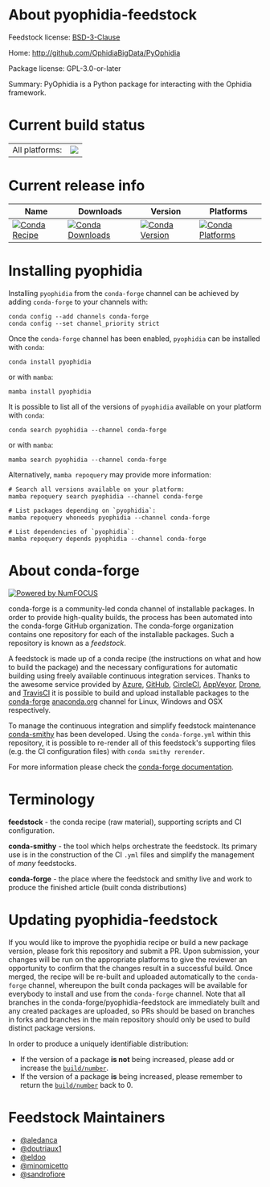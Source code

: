 About pyophidia-feedstock
=========================

Feedstock license: [BSD-3-Clause](https://github.com/conda-forge/pyophidia-feedstock/blob/main/LICENSE.txt)

Home: http://github.com/OphidiaBigData/PyOphidia

Package license: GPL-3.0-or-later

Summary: PyOphidia is a Python package for interacting with the Ophidia framework.

Current build status
====================


<table><tr><td>All platforms:</td>
    <td>
      <a href="https://dev.azure.com/conda-forge/feedstock-builds/_build/latest?definitionId=4110&branchName=main">
        <img src="https://dev.azure.com/conda-forge/feedstock-builds/_apis/build/status/pyophidia-feedstock?branchName=main">
      </a>
    </td>
  </tr>
</table>

Current release info
====================

| Name | Downloads | Version | Platforms |
| --- | --- | --- | --- |
| [![Conda Recipe](https://img.shields.io/badge/recipe-pyophidia-green.svg)](https://anaconda.org/conda-forge/pyophidia) | [![Conda Downloads](https://img.shields.io/conda/dn/conda-forge/pyophidia.svg)](https://anaconda.org/conda-forge/pyophidia) | [![Conda Version](https://img.shields.io/conda/vn/conda-forge/pyophidia.svg)](https://anaconda.org/conda-forge/pyophidia) | [![Conda Platforms](https://img.shields.io/conda/pn/conda-forge/pyophidia.svg)](https://anaconda.org/conda-forge/pyophidia) |

Installing pyophidia
====================

Installing `pyophidia` from the `conda-forge` channel can be achieved by adding `conda-forge` to your channels with:

```
conda config --add channels conda-forge
conda config --set channel_priority strict
```

Once the `conda-forge` channel has been enabled, `pyophidia` can be installed with `conda`:

```
conda install pyophidia
```

or with `mamba`:

```
mamba install pyophidia
```

It is possible to list all of the versions of `pyophidia` available on your platform with `conda`:

```
conda search pyophidia --channel conda-forge
```

or with `mamba`:

```
mamba search pyophidia --channel conda-forge
```

Alternatively, `mamba repoquery` may provide more information:

```
# Search all versions available on your platform:
mamba repoquery search pyophidia --channel conda-forge

# List packages depending on `pyophidia`:
mamba repoquery whoneeds pyophidia --channel conda-forge

# List dependencies of `pyophidia`:
mamba repoquery depends pyophidia --channel conda-forge
```


About conda-forge
=================

[![Powered by
NumFOCUS](https://img.shields.io/badge/powered%20by-NumFOCUS-orange.svg?style=flat&colorA=E1523D&colorB=007D8A)](https://numfocus.org)

conda-forge is a community-led conda channel of installable packages.
In order to provide high-quality builds, the process has been automated into the
conda-forge GitHub organization. The conda-forge organization contains one repository
for each of the installable packages. Such a repository is known as a *feedstock*.

A feedstock is made up of a conda recipe (the instructions on what and how to build
the package) and the necessary configurations for automatic building using freely
available continuous integration services. Thanks to the awesome service provided by
[Azure](https://azure.microsoft.com/en-us/services/devops/), [GitHub](https://github.com/),
[CircleCI](https://circleci.com/), [AppVeyor](https://www.appveyor.com/),
[Drone](https://cloud.drone.io/welcome), and [TravisCI](https://travis-ci.com/)
it is possible to build and upload installable packages to the
[conda-forge](https://anaconda.org/conda-forge) [anaconda.org](https://anaconda.org/)
channel for Linux, Windows and OSX respectively.

To manage the continuous integration and simplify feedstock maintenance
[conda-smithy](https://github.com/conda-forge/conda-smithy) has been developed.
Using the ``conda-forge.yml`` within this repository, it is possible to re-render all of
this feedstock's supporting files (e.g. the CI configuration files) with ``conda smithy rerender``.

For more information please check the [conda-forge documentation](https://conda-forge.org/docs/).

Terminology
===========

**feedstock** - the conda recipe (raw material), supporting scripts and CI configuration.

**conda-smithy** - the tool which helps orchestrate the feedstock.
                   Its primary use is in the construction of the CI ``.yml`` files
                   and simplify the management of *many* feedstocks.

**conda-forge** - the place where the feedstock and smithy live and work to
                  produce the finished article (built conda distributions)


Updating pyophidia-feedstock
============================

If you would like to improve the pyophidia recipe or build a new
package version, please fork this repository and submit a PR. Upon submission,
your changes will be run on the appropriate platforms to give the reviewer an
opportunity to confirm that the changes result in a successful build. Once
merged, the recipe will be re-built and uploaded automatically to the
`conda-forge` channel, whereupon the built conda packages will be available for
everybody to install and use from the `conda-forge` channel.
Note that all branches in the conda-forge/pyophidia-feedstock are
immediately built and any created packages are uploaded, so PRs should be based
on branches in forks and branches in the main repository should only be used to
build distinct package versions.

In order to produce a uniquely identifiable distribution:
 * If the version of a package **is not** being increased, please add or increase
   the [``build/number``](https://docs.conda.io/projects/conda-build/en/latest/resources/define-metadata.html#build-number-and-string).
 * If the version of a package **is** being increased, please remember to return
   the [``build/number``](https://docs.conda.io/projects/conda-build/en/latest/resources/define-metadata.html#build-number-and-string)
   back to 0.

Feedstock Maintainers
=====================

* [@aledanca](https://github.com/aledanca/)
* [@doutriaux1](https://github.com/doutriaux1/)
* [@eldoo](https://github.com/eldoo/)
* [@minomicetto](https://github.com/minomicetto/)
* [@sandrofiore](https://github.com/sandrofiore/)

